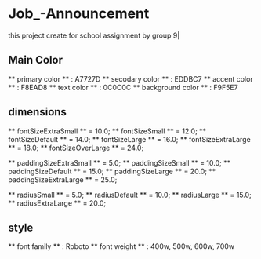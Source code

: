 # Job_-Announcement
this project create for school assignment by group 9|

## Main Color
** primary color ** : A7727D
** secodary color ** : EDDBC7
** accent color ** : F8EAD8
** text color ** : 0C0C0C
** background color ** : F9F5E7

## dimensions
** fontSizeExtraSmall ** = 10.0;
** fontSizeSmall ** = 12.0;
** fontSizeDefault ** = 14.0;
** fontSizeLarge ** = 16.0;
** fontSizeExtraLarge ** = 18.0;
** fontSizeOverLarge ** = 24.0;

** paddingSizeExtraSmall ** = 5.0;
** paddingSizeSmall ** = 10.0;
** paddingSizeDefault ** = 15.0;
** paddingSizeLarge ** = 20.0;
** paddingSizeExtraLarge ** = 25.0;

** radiusSmall ** = 5.0;
** radiusDefault ** = 10.0;
** radiusLarge **  = 15.0;
** radiusExtraLarge ** = 20.0;

## style 
** font family ** : Roboto
** font weight ** : 400w, 500w, 600w, 700w 





